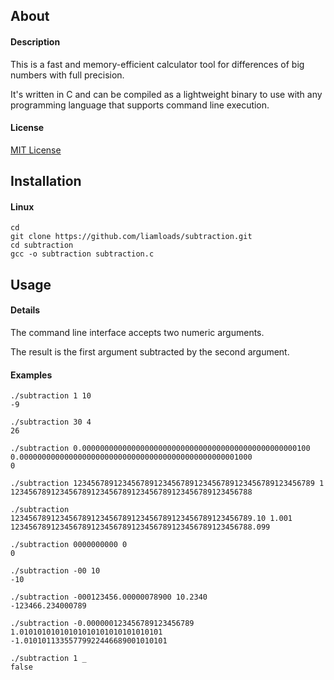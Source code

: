 ## About

#### Description
This is a fast and memory-efficient calculator tool for differences of big numbers with full precision.

It's written in C and can be compiled as a lightweight binary to use with any programming language that supports command line execution.

#### License
[MIT License](https://github.com/liamloads/subtraction/blob/main/LICENSE)

## Installation

#### Linux
``` console
cd
git clone https://github.com/liamloads/subtraction.git
cd subtraction
gcc -o subtraction subtraction.c
```

## Usage

#### Details

The command line interface accepts two numeric arguments.

The result is the first argument subtracted by the second argument.

#### Examples

``` console
./subtraction 1 10
-9

./subtraction 30 4
26

./subtraction 0.000000000000000000000000000000000000000000000000100 0.0000000000000000000000000000000000000000000000001000
0

./subtraction 123456789123456789123456789123456789123456789123456789 1
123456789123456789123456789123456789123456789123456788

./subtraction 123456789123456789123456789123456789123456789123456789.10 1.001
123456789123456789123456789123456789123456789123456788.099

./subtraction 0000000000 0
0

./subtraction -00 10
-10

./subtraction -000123456.00000078900 10.2340
-123466.234000789

./subtraction -0.000000123456789123456789 1.01010101010101010101010101010101
-1.01010113355779922446689001010101

./subtraction 1 _
false
```
